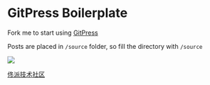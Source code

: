 # GitPress Boilerplate

Fork me to start using [GitPress](https://gitpress.io)

Posts are placed in `/source` folder, so fill the directory with `/source`

![](https://github.com/gitpress-io/boilerplate/blob/master/screenshot.jpg)

[佟派技术社区](https://gitpress.io/@tongpi)
